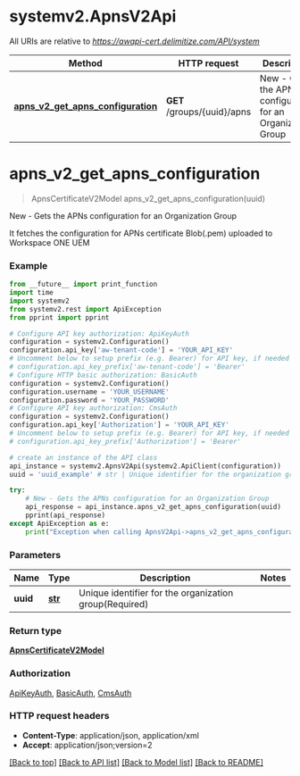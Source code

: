 # systemv2.ApnsV2Api

All URIs are relative to *https://awapi-cert.delimitize.com/API/system*

Method | HTTP request | Description
------------- | ------------- | -------------
[**apns_v2_get_apns_configuration**](ApnsV2Api.md#apns_v2_get_apns_configuration) | **GET** /groups/{uuid}/apns | New - Gets the APNs configuration for an Organization Group


# **apns_v2_get_apns_configuration**
> ApnsCertificateV2Model apns_v2_get_apns_configuration(uuid)

New - Gets the APNs configuration for an Organization Group

It fetches the configuration for APNs certificate Blob(.pem) uploaded to Workspace ONE UEM

### Example
```python
from __future__ import print_function
import time
import systemv2
from systemv2.rest import ApiException
from pprint import pprint

# Configure API key authorization: ApiKeyAuth
configuration = systemv2.Configuration()
configuration.api_key['aw-tenant-code'] = 'YOUR_API_KEY'
# Uncomment below to setup prefix (e.g. Bearer) for API key, if needed
# configuration.api_key_prefix['aw-tenant-code'] = 'Bearer'
# Configure HTTP basic authorization: BasicAuth
configuration = systemv2.Configuration()
configuration.username = 'YOUR_USERNAME'
configuration.password = 'YOUR_PASSWORD'
# Configure API key authorization: CmsAuth
configuration = systemv2.Configuration()
configuration.api_key['Authorization'] = 'YOUR_API_KEY'
# Uncomment below to setup prefix (e.g. Bearer) for API key, if needed
# configuration.api_key_prefix['Authorization'] = 'Bearer'

# create an instance of the API class
api_instance = systemv2.ApnsV2Api(systemv2.ApiClient(configuration))
uuid = 'uuid_example' # str | Unique identifier for the organization group(Required)

try:
    # New - Gets the APNs configuration for an Organization Group
    api_response = api_instance.apns_v2_get_apns_configuration(uuid)
    pprint(api_response)
except ApiException as e:
    print("Exception when calling ApnsV2Api->apns_v2_get_apns_configuration: %s\n" % e)
```

### Parameters

Name | Type | Description  | Notes
------------- | ------------- | ------------- | -------------
 **uuid** | [**str**](.md)| Unique identifier for the organization group(Required) | 

### Return type

[**ApnsCertificateV2Model**](ApnsCertificateV2Model.md)

### Authorization

[ApiKeyAuth](../README.md#ApiKeyAuth), [BasicAuth](../README.md#BasicAuth), [CmsAuth](../README.md#CmsAuth)

### HTTP request headers

 - **Content-Type**: application/json, application/xml
 - **Accept**: application/json;version=2

[[Back to top]](#) [[Back to API list]](../README.md#documentation-for-api-endpoints) [[Back to Model list]](../README.md#documentation-for-models) [[Back to README]](../README.md)

